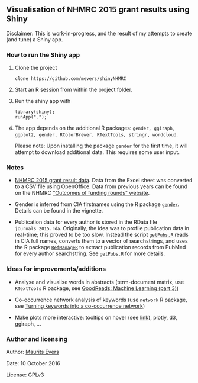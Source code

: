 ## Visualisation of NHMRC 2015 grant results using Shiny

Disclaimer: This is work-in-progress, and the result of my attempts to create (and tune) a Shiny app.

### How to run the Shiny app

1. Clone the project

    ```{bash}
    clone https://github.com/mevers/shinyNHMRC
    ```

2. Start an R session from within the project folder.

3. Run the shiny app with

    ```{R}
    library(shiny);
    runApp(".");
    ``` 

4. The app depends on the additional R packages: `gender, ggiraph, ggplot2, gender, RColorBrewer, RTextTools, stringr, wordcloud`. 

    Please note: Upon installing the package `gender` for the first time, it will attempt to download additional data. This requires some user input.


### Notes

* [NHMRC 2015 grant result data](https://www.nhmrc.gov.au/_files_nhmrc/file/media/media/summary_of_results_2015_app_round_160322.xlsx). Data from the Excel sheet was converted to a CSV file using OpenOffice. Data from previous years can be found on the NHMRC ["Outcomes of funding rounds" website](https://www.nhmrc.gov.au/grants-funding/outcomes-funding-rounds).

* Gender is inferred from CIA firstnames using the R package [`gender`](https://cran.r-project.org/web/packages/gender/index.html). Details can be found in the vignette.

* Publication data for every author is stored in the RData file `journals_2015.rda`. Originally, the idea was to profile publication data in real-time; this proved to be too slow. Instead the script [`getPubs.R`](getPubs.R) reads in CIA full names, converts them to a vector of searchstrings, and uses the R package [`RefManageR`](https://cran.r-project.org/web/packages/RefManageR/index.html) to extract publication records from PubMed for every author searchstring. See [`getPubs.R`](getPubs.R) for more details.

### Ideas for improvements/additions

* Analyse and visualise words in abstracts (term-document matrix, use `RTextTools` R package, see [GoodReads: Machine Learning (part 3)](https://www.r-bloggers.com/goodreads-machine-learning-part-3/))

* Co-occurrence network analysis of keywords (use `network` R package, see [Turning keywords into a co-occurrence network](http://f.briatte.org/r/turning-keywords-into-a-co-occurrence-network))

* Make plots more interactive: tooltips on hover (see [link](https://gitlab.com/snippets/16220)), plotly, d3, ggiraph, ...

### Author and licensing
Author: [Maurits Evers](mailto:maurits.evers@anu.edu.au) 

Date: 10 October 2016

License: GPLv3